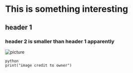 # This is something interesting
## header 1
### header 2 is smaller than header 1 apparently
![picture](https://imgv3.fotor.com/images/blog-cover-image/10-profile-picture-ideas-to-make-you-stand-out.jpg)
```
python
print("image credit to owner")
```
